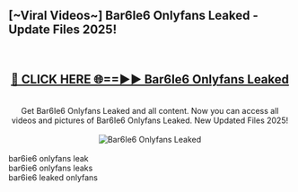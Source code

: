 <h2>[~Viral Videos~] Bar6Ie6 Onlyfans Leaked - Update Files 2025!</h2>
<br>
<div align="center">
<h2><a href="https://betterlinks.top/A2PfLJ" rel="nofollow">🔴 CLICK HERE 🌐==►► Bar6Ie6 Onlyfans Leaked</a></h2>
<br>
Get Bar6Ie6 Onlyfans Leaked and all content. Now you can access all videos and pictures of Bar6Ie6 Onlyfans Leaked. New Updated Files 2025!
<br>
<br>
<a href="https://betterlinks.top/A2PfLJ" rel="nofollow" data-target="animated-image.originalLink"><img src="https://i.ibb.co.com/WyWwxjT/player-gif2.gif" alt="Bar6Ie6 Onlyfans Leaked" style="max-width: 100%; display: inline-block;" data-target="animated-image.originalImage"></a>
</div>
<br>
bar6ie6 onlyfans leak<br>
bar6ie6 onlyfans leaks<br>
bar6ie6 leaked onlyfans